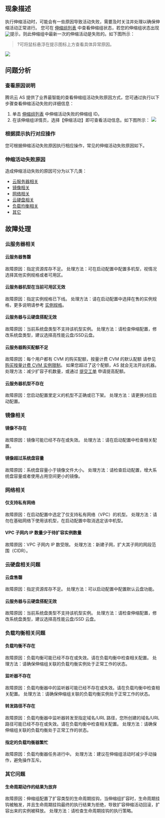 ## 现象描述
执行伸缩活动时，可能会有一些原因导致活动失败，需要及时关注并处理以确保伸缩活动正常进行。
您可在 [伸缩组列表](https://console.cloud.tencent.com/autoscaling/group) 中查看伸缩组状态，若您的伸缩组状态出现<img style="margin:-3px 0;" src="https://main.qcloudimg.com/raw/df9771a6e2211e3f418ce257051313c3.png">提示，则此伸缩组中最新一次的伸缩活动是失败的。如下图所示：
>?可将鼠标悬浮在提示图标上方查看具体异常原因。
>
![](https://main.qcloudimg.com/raw/8872d47c9f5966e23db7574c069ca124.png)

## 问题分析
### 查看原因说明
腾讯云 AS 提供了业界最智能的查看伸缩组活动失败原因方式，您可通过执行以下步骤查看伸缩活动失败的详细信息：
1. 单击 [伸缩组列表](https://console.cloud.tencent.com/autoscaling/group) 中伸缩活动失败的伸缩组 ID。
2. 在该伸缩组详情页，选择【伸缩活动】即可查看活动信息。如下图所示：
![](https://main.qcloudimg.com/raw/8c3326614a27e81962abfd5af7bf18b7.png)

### 根据提示执行对应操作
您可根据伸缩活动失败原因执行相应操作，常见的伸缩活动失败原因如下。


### 伸缩活动失败原因
造成伸缩活动失败的原因可分为以下几类：
 - [云服务器相关](#cvm)
 - [镜像相关](#mirror)
 - [网络相关](#net)
 - [云硬盘相关](#cbs)
 - [负载均衡相关](#load)
 - [其它](#other)
 

 


## 故障处理

<span id="cvm"></span>
### 云服务器相关
#### 云服务器售罄
故障原因：指定资源库存不足。
处理方法：可在启动配置中配置多机型，视情况选择其他实例规格或者可用区。

#### 云服务器机型在当前可用区无效
故障原因：指定实例规格已下线。
处理方法：请在启动配置中选择在售的实例规格，更多说明请参考 [实例规格](https://cloud.tencent.com/document/product/213/11518)。

#### 云服务器与云硬盘搭配无效
故障原因：当前系统盘类型不支持该机型实例。
处理方法：请检查伸缩配置，修改系统盘类型，建议选择高性能云盘/SSD云盘。

#### 云服务器购买配额不足
故障原因：每个用户都有 CVM 的购买配额，按量计费 CVM 的默认配额 请参见 [购买按量计费 CVM 实例限制](https://cloud.tencent.com/document/product/213/2664#.E8.B4.AD.E4.B9.B0.E6.8C.89.E9.87.8F.E8.AE.A1.E8.B4.B9-cvm-.E5.AE.9E.E4.BE.8B.E9.99.90.E5.88.B6)。
如果您超过了这个配额，AS 就会无法开出机器。
处理方法：减少扩容子机数量，或通过 [提交工单](https://cloud.tencent.com/document/product/213/2664#.E8.B4.AD.E4.B9.B0.E6.8C.89.E9.87.8F.E8.AE.A1.E8.B4.B9-cvm-.E5.AE.9E.E4.BE.8B.E9.99.90.E5.88.B6) 申请提高配额。

#### 云服务器机型不存在
故障原因：您启动配置里定义的机型不正确或已下架。
处理方法：请更换对应启动配置。

<span id="mirror"></span>
### 镜像相关
#### 镜像不存在
故障原因：镜像可能已经不存在或失效。
处理方法：请在启动配置中检查相关配置。

#### 镜像超过系统盘容量
故障原因：系统盘容量小于镜像文件大小。
处理方法：请检查启动配置，增大系统盘容量或者使用占用空间更小的镜像。

<sapn id="net"></span>
### 网络相关
#### 仅支持私有网络
故障原因：在启动配置中选定了仅支持私有网络（VPC）的机型。
处理方法：请勿在基础网络下使用该机型，在启动配置中取消选定该中机型。

#### VPC 子网内 IP 数量少于待扩容实例数量
故障原因：VPC 子网内 IP 数受限。
处理方法：新建子网，扩大其子网的网段范围（CIDR）。


<sapn id="cbs"></span>
### 云硬盘相关问题
#### 云盘售罄
故障原因：指定资源库存不足。
处理方法：可以启动配置中配置默认云盘功能。



#### 云服务器与云硬盘搭配无效
故障原因：当前系统盘类型不支持该机型实例。
处理方法：请检查伸缩配置，修改系统盘类型，建议选择高性能云盘/SSD 云盘。

<sapn id="load"></span>
### 负载均衡相关问题
#### 负载均衡不存在
故障原因：负载均衡可能已经不存在或失效。请在负载均衡中检查相关配置。
处理方法：请确保伸缩组关联的负载均衡实例处于正常工作的状态。


#### 监听器不存在
故障原因：负载均衡器中的监听器可能已经不存在或失效。请在负载均衡中检查相关配置。
处理方法：请确保伸缩组关联的负载均衡实例处于正常工作的状态。

#### 转发路径不存在
故障原因：负载均衡器中监听器转发至指定域名/URL 路径，您所创建的域名/URL 路径可能已经不存在或失效。请在负载均衡中检查相关配置。
处理方法：请确保伸缩组关联的负载均衡处于正常工作的状态。

#### 指定的负载均衡器繁忙
故障原因：负载均衡器任务进行中。
处理方法：建议在伸缩组活动时减少手动操作，避免操作互斥。

<sapn id="other"></span>
### 其它问题
#### 生命周期动作的结果为放弃
故障原因：伸缩组配置了扩容类型的生命周期挂钩，当伸缩组扩容时，生命周期挂钩被触发，并且生命周期挂钩最终的执行结果为拒绝，导致扩容伸缩活动回滚，扩容出来的实例被释放。
处理方法：请检查生命周期挂钩的执行策略。
